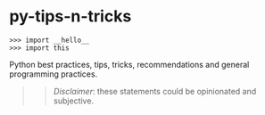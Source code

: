 # py-tips-n-tricks

```shell
>>> import __hello__
>>> import this
```

Python best practices, tips, tricks, recommendations and general programming practices.

>> *Disclaimer*: these statements could be opinionated and subjective.
